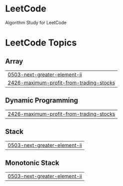 # LeetCode
Algorithm Study for LeetCode

<!---LeetCode Topics Start-->
# LeetCode Topics
## Array
|  |
| ------- |
| [0503-next-greater-element-ii](https://github.com/tinwoon/LeetCode/tree/master/0503-next-greater-element-ii) |
| [2426-maximum-profit-from-trading-stocks](https://github.com/tinwoon/LeetCode/tree/master/2426-maximum-profit-from-trading-stocks) |
## Dynamic Programming
|  |
| ------- |
| [2426-maximum-profit-from-trading-stocks](https://github.com/tinwoon/LeetCode/tree/master/2426-maximum-profit-from-trading-stocks) |
## Stack
|  |
| ------- |
| [0503-next-greater-element-ii](https://github.com/tinwoon/LeetCode/tree/master/0503-next-greater-element-ii) |
## Monotonic Stack
|  |
| ------- |
| [0503-next-greater-element-ii](https://github.com/tinwoon/LeetCode/tree/master/0503-next-greater-element-ii) |
<!---LeetCode Topics End-->